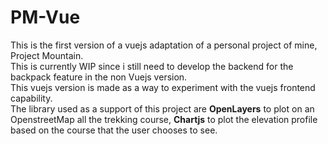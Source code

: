 # PM-Vue


This is the first version of a vuejs adaptation of a personal project of mine, Project Mountain.<br>
This is currently WIP since i still need to develop the backend for the backpack feature in the non Vuejs version.<br> This vuejs version is made as a way to experiment with the vuejs frontend capability.<br>
The library used as a support of this project are <b>OpenLayers</b> to plot on an OpenstreetMap all the trekking course, <b>Chartjs</b> to plot the elevation profile based on the course that the user chooses to see.
